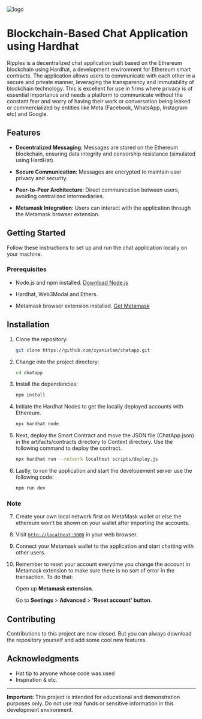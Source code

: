 ![logo](https://github.com/zyanislam/chatapp/assets/89903034/dcf6ad2f-c46e-4cc8-b54f-8fed344595e4)

# Blockchain-Based Chat Application using Hardhat

Ripples is a decentralized chat application built based on the Ethereum blockchain using Hardhat, a development environment for Ethereum smart contracts. The application allows users to communicate with each other in a secure and private manner, leveraging the transparency and immutability of blockchain technology. This is excellent for use in firms where privacy is of essential importance and needs a platform to communicate without the constant fear and worry of having their work or conversation being leaked or commercialized by entities like Meta (Facebook, WhatsApp, Instagram etc) and Google.

## Features

- **Decentralized Messaging**: Messages are stored on the Ethereum blockchain, ensuring data integrity and censorship resistance (simulated using HardHat).

- **Secure Communication**: Messages are encrypted to maintain user privacy and security.

- **Peer-to-Peer Architecture**: Direct communication between users, avoiding centralized intermediaries.

- **Metamask Integration**: Users can interact with the application through the Metamask browser extension.

## Getting Started

Follow these instructions to set up and run the chat application locally on your machine.

### Prerequisites

- Node.js and npm installed. [Download Node.js](https://nodejs.org/en/download/)
  
- Hardhat, Web3Modal and Ethers.

- Metamask browser extension installed. [Get Metamask](https://metamask.io/)

## Installation

1. Clone the repository:
   ```bash
   git clone https://github.com/zyanislam/chatapp.git
   ```

2. Change into the project directory:
   ```bash
   cd chatapp
   ```

3. Install the dependencies:
   ```bash
   npm install
   ```

4. Initiate the Hardhat Nodes to get the locally deployed accounts with Ethereum.
   ```bash
   npx hardhat node
   ```
   
5. Next, deploy the Smart Contract and move the JSON file (ChatApp.json) in the artifacts/contracts directory to Context directory. Use the following command to deploy the contract.
   ```bash
   npx hardhat run --network localhost scripts/deploy.js
   ```

6. Lastly, to run the application and start the developement server use the following code:
   ```bash
   npm run dev
   ```
   
### Note

7. Create your own local network first on MetaMask wallet or else the ethereum won't be shown on your wallet after importing the accounts.

8. Visit [`http://localhost:3000`](http://localhost:3000) in your web browser.

9. Connect your Metamask wallet to the application and start chatting with other users.
    
10. Remember to reset your account everytime you change the account in Metamask extension to make sure there is no sort of error in the transaction.
    To do that:
    
    Open up **Metamask extension**.
    
    Go to **Seetings** > **Advanced** > **'Reset account' button**.


## Contributing

Contributions to this project are now closed. But you can always download the repository yourself and add some cool new features.


## Acknowledgments

- Hat tip to anyone whose code was used
- Inspiration & etc.
  
---

**Important:** This project is intended for educational and demonstration purposes only. Do not use real funds or sensitive information in this development environment.
